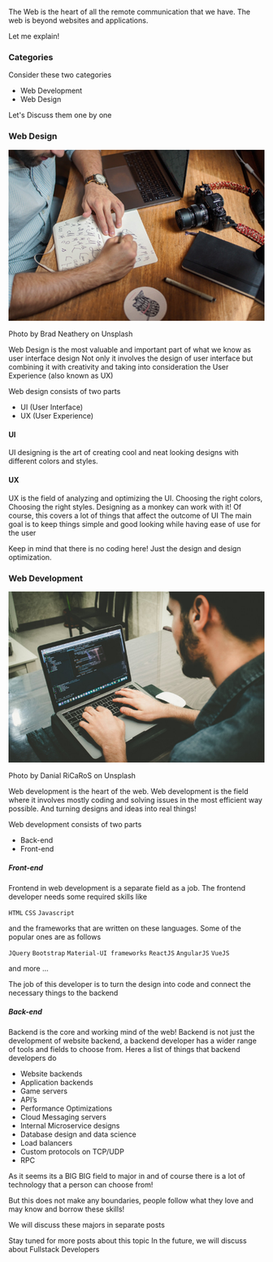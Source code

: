 The Web is the heart of all the remote communication that we have.
The web is beyond websites and applications.

Let me explain!

### Categories
Consider these two categories

* Web Development
* Web Design

Let's Discuss them one by one

### Web Design
![Web Designer](../webdesigner.jpg)

Photo by Brad Neathery on Unsplash

Web Design is the most valuable and important part of what we know as user interface design
Not only it involves the design of user interface but combining it with creativity and taking into consideration the User Experience (also known as UX)

Web design consists of two parts

* UI (User Interface)
* UX (User Experience)

#### UI 
UI designing is the art of creating cool and neat looking designs with different colors and styles.

#### UX
UX is the field of analyzing and optimizing the UI.
Choosing the right colors, Choosing the right styles. Designing as a monkey can work with it!
Of course, this covers a lot of things that affect the outcome of UI
The main goal is to keep things simple and good looking while having ease of use for the user 

Keep in mind that there is no coding here! Just the design and design optimization.

### Web Development

![Web Developer](../webdeveloper.jpg)

Photo by Danial RiCaRoS on Unsplash

Web development is the heart of the web.
Web development is the field where it involves mostly coding and solving issues in the most efficient way possible. And turning designs and ideas into real things!

Web development consists of two parts

* Back-end
* Front-end

##### Front-end

Frontend in web development is a separate field as a job. 
The frontend developer needs some required skills like 

`HTML` `CSS` `Javascript`

 and the frameworks that are written on these languages. Some of the popular ones are as follows 
 
 `JQuery` `Bootstrap` `Material-UI frameworks` `ReactJS‍‍‍‍‍‍‍‍‍‍‍‍‍` `AngularJS` `VueJS` 
 
 and more …

The job of this developer is to turn the design into code and connect the necessary things to the backend

##### Back-end

Backend is the core and working mind of the web!
Backend is not just the development of website backend, a backend developer has a wider range of tools and fields to choose from.
Heres a list of things that backend developers do
* Website backends
* Application backends
* Game servers
* API’s
* Performance Optimizations
* Cloud Messaging servers
* Internal Microservice designs
* Database design and data science 
* Load balancers
* Custom protocols on TCP/UDP
* RPC

As it seems its a BIG BIG field to major in and of course there is a lot of technology that a person can choose from!

But this does not make any boundaries, people follow what they love and may know and borrow these skills!

We will discuss these majors in separate posts

Stay tuned for more posts about this topic
In the future, we will discuss about Fullstack Developers

